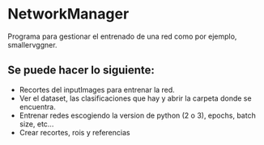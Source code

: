 # NetworkManager

Programa para gestionar el entrenado de una red como por ejemplo, smallervggner. 

## Se puede hacer lo siguiente:
- Recortes del inputImages para entrenar la red.
- Ver el dataset, las clasificaciones que hay y abrir la carpeta donde se encuentra.
- Entrenar redes escogiendo la version de python (2 o 3), epochs, batch size, etc...
- Crear recortes, rois y referencias
